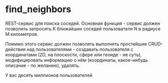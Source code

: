# find_neighbors

REST-сервис для поиска соседей. 
Основная функция - сервис должен позволить запросить K ближайших соседей пользователя N в радиусе M километров.

Помимо этого сервис должен позволять выполнять простейшие CRUD-действия над пользователями - создавать пользователя с координатами (2D, на плоскости, сфере или геоиде - не суть), модифицировать информацию о нём (координаты, какое-нибудь описание - по желанию), удалять.

У вас десять миллионов пользователей
